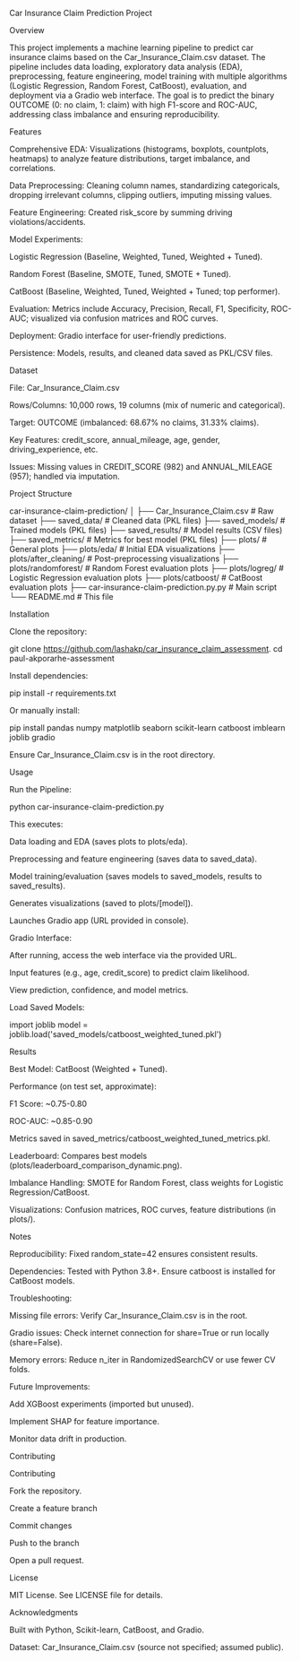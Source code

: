Car Insurance Claim Prediction Project

Overview

This project implements a machine learning pipeline to predict car insurance claims based on the Car_Insurance_Claim.csv dataset. The pipeline includes data loading, exploratory data analysis (EDA), preprocessing, feature engineering, model training with multiple algorithms (Logistic Regression, Random Forest, CatBoost), evaluation, and deployment via a Gradio web interface. The goal is to predict the binary OUTCOME (0: no claim, 1: claim) with high F1-score and ROC-AUC, addressing class imbalance and ensuring reproducibility.

Features





Comprehensive EDA: Visualizations (histograms, boxplots, countplots, heatmaps) to analyze feature distributions, target imbalance, and correlations.



Data Preprocessing: Cleaning column names, standardizing categoricals, dropping irrelevant columns, clipping outliers, imputing missing values.



Feature Engineering: Created risk_score by summing driving violations/accidents.



Model Experiments:





Logistic Regression (Baseline, Weighted, Tuned, Weighted + Tuned).



Random Forest (Baseline, SMOTE, Tuned, SMOTE + Tuned).



CatBoost (Baseline, Weighted, Tuned, Weighted + Tuned; top performer).



Evaluation: Metrics include Accuracy, Precision, Recall, F1, Specificity, ROC-AUC; visualized via confusion matrices and ROC curves.



Deployment: Gradio interface for user-friendly predictions.



Persistence: Models, results, and cleaned data saved as PKL/CSV files.

Dataset





File: Car_Insurance_Claim.csv



Rows/Columns: 10,000 rows, 19 columns (mix of numeric and categorical).



Target: OUTCOME (imbalanced: 68.67% no claims, 31.33% claims).



Key Features: credit_score, annual_mileage, age, gender, driving_experience, etc.



Issues: Missing values in CREDIT_SCORE (982) and ANNUAL_MILEAGE (957); handled via imputation.

Project Structure

car-insurance-claim-prediction/
│
├── Car_Insurance_Claim.csv          # Raw dataset
├── saved_data/                      # Cleaned data (PKL files)
├── saved_models/                    # Trained models (PKL files)
├── saved_results/                   # Model results (CSV files)
├── saved_metrics/                   # Metrics for best model (PKL files)
├── plots/                           # General plots
├── plots/eda/                       # Initial EDA visualizations
├── plots/after_cleaning/            # Post-preprocessing visualizations
├── plots/randomforest/              # Random Forest evaluation plots
├── plots/logreg/                    # Logistic Regression evaluation plots
├── plots/catboost/                  # CatBoost evaluation plots
├── car-insurance-claim-prediction.py.py                    # Main script
└── README.md                        # This file

Installation





Clone the repository:

git clone https://github.com/lashakp/car_insurance_claim_assessment.
cd paul-akporarhe-assessment



Install dependencies:

pip install -r requirements.txt

Or manually install:

pip install pandas numpy matplotlib seaborn scikit-learn catboost imblearn joblib gradio



Ensure Car_Insurance_Claim.csv is in the root directory.

Usage





Run the Pipeline:

python car-insurance-claim-prediction.py

This executes:





Data loading and EDA (saves plots to plots/eda).



Preprocessing and feature engineering (saves data to saved_data).



Model training/evaluation (saves models to saved_models, results to saved_results).



Generates visualizations (saved to plots/[model]).



Launches Gradio app (URL provided in console).



Gradio Interface:





After running, access the web interface via the provided URL.



Input features (e.g., age, credit_score) to predict claim likelihood.



View prediction, confidence, and model metrics.



Load Saved Models:

import joblib
model = joblib.load('saved_models/catboost_weighted_tuned.pkl')

Results





Best Model: CatBoost (Weighted + Tuned).



Performance (on test set, approximate):





F1 Score: ~0.75-0.80



ROC-AUC: ~0.85-0.90



Metrics saved in saved_metrics/catboost_weighted_tuned_metrics.pkl.



Leaderboard: Compares best models (plots/leaderboard_comparison_dynamic.png).



Imbalance Handling: SMOTE for Random Forest, class weights for Logistic Regression/CatBoost.



Visualizations: Confusion matrices, ROC curves, feature distributions (in plots/).

Notes





Reproducibility: Fixed random_state=42 ensures consistent results.



Dependencies: Tested with Python 3.8+. Ensure catboost is installed for CatBoost models.



Troubleshooting:





Missing file errors: Verify Car_Insurance_Claim.csv is in the root.



Gradio issues: Check internet connection for share=True or run locally (share=False).



Memory errors: Reduce n_iter in RandomizedSearchCV or use fewer CV folds.



Future Improvements:





Add XGBoost experiments (imported but unused).



Implement SHAP for feature importance.



Monitor data drift in production.

Contributing

Contributing





Fork the repository.



Create a feature branch 



Commit changes 



Push to the branch 



Open a pull request.




License

MIT License. See LICENSE file for details.

Acknowledgments





Built with Python, Scikit-learn, CatBoost, and Gradio.



Dataset: Car_Insurance_Claim.csv (source not specified; assumed public).
